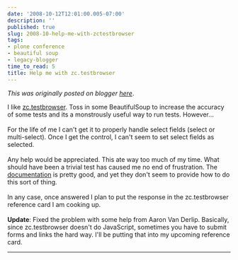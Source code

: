 ```yaml
---
date: '2008-10-12T12:01:00.005-07:00'
description: ''
published: true
slug: 2008-10-help-me-with-zctestbrowser
tags:
- plone conference
- beautiful soup
- legacy-blogger
time_to_read: 5
title: Help me with zc.testbrowser
---
```


*This was originally posted on blogger [here](https://pydanny.blogspot.com/2008/10/help-me-with-zctestbrowser.html)*.

I like <a href="http://pypi.python.org/pypi/zc.testbrowser/">zc.testbrowser</a>.  Toss in some BeautifulSoup to increase the accuracy of some tests and its a monstrously useful way to run tests.  However...<br /><br />For the life of me I can't get it to properly handle select fields (select or multi-select).  Once I get the control, I can't seem to set select fields as selected.<br /><br />Any help would be appreciated.  This ate way too much of my time.  What should have been a trivial test has caused me no end of frustration.  The <a href="http://pypi.python.org/pypi/zc.testbrowser/">documentation</a> is pretty good, and yet they don't seem to provide how to do this sort of thing.<br /><br />In any case, once answered I plan to put the response in the zc.testbrowser reference card I am cooking up.<br /><br /><span style="font-weight: bold;">Update</span>: Fixed the problem with some help from Aaron Van Derlip.  Basically, since zc.testbrowser doesn't do JavaScript, sometimes you have to submit forms and links the hard way.  I'll be putting that into my upcoming reference card.<em></em>

---

